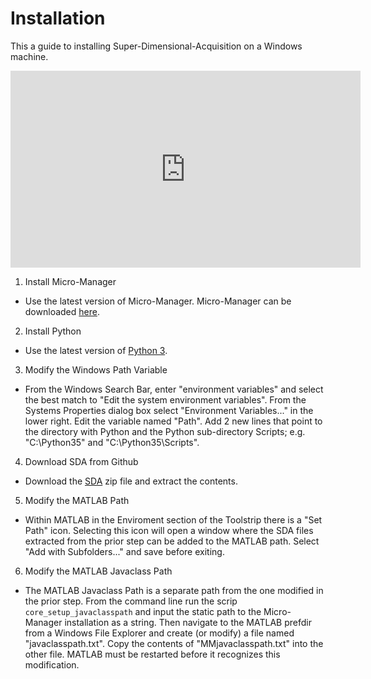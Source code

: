 # Installation

This a guide to installing Super-Dimensional-Acquisition on a Windows machine.

<iframe width="560" height="315" src="https://www.youtube.com/embed/hYHKAqgF4O0" frameborder="0" allowfullscreen></iframe>

1. Install Micro-Manager
  + Use the latest version of Micro-Manager. Micro-Manager can be downloaded [here](https://micro-manager.org/wiki/Version_2.0).
2. Install Python
  + Use the latest version of [Python 3](www.python.org/downloads/).
3. Modify the Windows Path Variable
  + From the Windows Search Bar, enter "environment variables" and select the best match to "Edit the system environment variables". From the Systems Properties dialog box select "Environment Variables..." in the lower right. Edit the variable named "Path". Add 2 new lines that point to the directory with Python and the Python sub-directory Scripts; e.g. "C:\Python35" and "C:\Python35\Scripts".
4. Download SDA from Github
  + Download the [SDA](https://github.com/balvahal/supdimacq/archive/master.zip) zip file and extract the contents.
5. Modify the MATLAB Path
  + Within MATLAB in the Enviroment section of the Toolstrip there is a "Set Path" icon. Selecting this icon will open a window where the SDA files extracted from the prior step can be added to the MATLAB path. Select "Add with Subfolders..." and save before exiting.
6. Modify the MATLAB Javaclass Path
  + The MATLAB Javaclass Path is a separate path from the one modified in the prior step. From the command line run the scrip `core_setup_javaclasspath` and input the static path to the Micro-Manager installation as a string. Then navigate to the MATLAB prefdir from a Windows File Explorer and create (or modify) a file named "javaclasspath.txt". Copy the contents of "MMjavaclasspath.txt" into the other file. MATLAB must be restarted before it recognizes this modification.